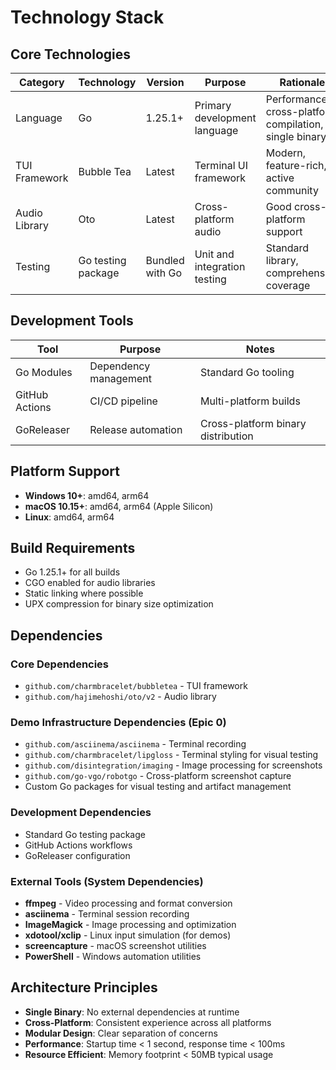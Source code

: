 # Technology Stack

## Core Technologies

| Category | Technology | Version | Purpose | Rationale |
|---------|------------|---------|---------|-----------|
| Language | Go | 1.25.1+ | Primary development language | Performance, cross-platform compilation, single binary |
| TUI Framework | Bubble Tea | Latest | Terminal UI framework | Modern, feature-rich, active community |
| Audio Library | Oto | Latest | Cross-platform audio | Good cross-platform support |
| Testing | Go testing package | Bundled with Go | Unit and integration testing | Standard library, comprehensive coverage |

## Development Tools

| Tool | Purpose | Notes |
|------|---------|-------|
| Go Modules | Dependency management | Standard Go tooling |
| GitHub Actions | CI/CD pipeline | Multi-platform builds |
| GoReleaser | Release automation | Cross-platform binary distribution |

## Platform Support

- **Windows 10+**: amd64, arm64
- **macOS 10.15+**: amd64, arm64 (Apple Silicon)
- **Linux**: amd64, arm64

## Build Requirements

- Go 1.25.1+ for all builds
- CGO enabled for audio libraries
- Static linking where possible
- UPX compression for binary size optimization

## Dependencies

### Core Dependencies
- `github.com/charmbracelet/bubbletea` - TUI framework
- `github.com/hajimehoshi/oto/v2` - Audio library

### Demo Infrastructure Dependencies (Epic 0)
- `github.com/asciinema/asciinema` - Terminal recording
- `github.com/charmbracelet/lipgloss` - Terminal styling for visual testing
- `github.com/disintegration/imaging` - Image processing for screenshots
- `github.com/go-vgo/robotgo` - Cross-platform screenshot capture
- Custom Go packages for visual testing and artifact management

### Development Dependencies
- Standard Go testing package
- GitHub Actions workflows
- GoReleaser configuration

### External Tools (System Dependencies)
- **ffmpeg** - Video processing and format conversion
- **asciinema** - Terminal session recording
- **ImageMagick** - Image processing and optimization
- **xdotool/xclip** - Linux input simulation (for demos)
- **screencapture** - macOS screenshot utilities
- **PowerShell** - Windows automation utilities

## Architecture Principles

- **Single Binary**: No external dependencies at runtime
- **Cross-Platform**: Consistent experience across all platforms
- **Modular Design**: Clear separation of concerns
- **Performance**: Startup time < 1 second, response time < 100ms
- **Resource Efficient**: Memory footprint < 50MB typical usage